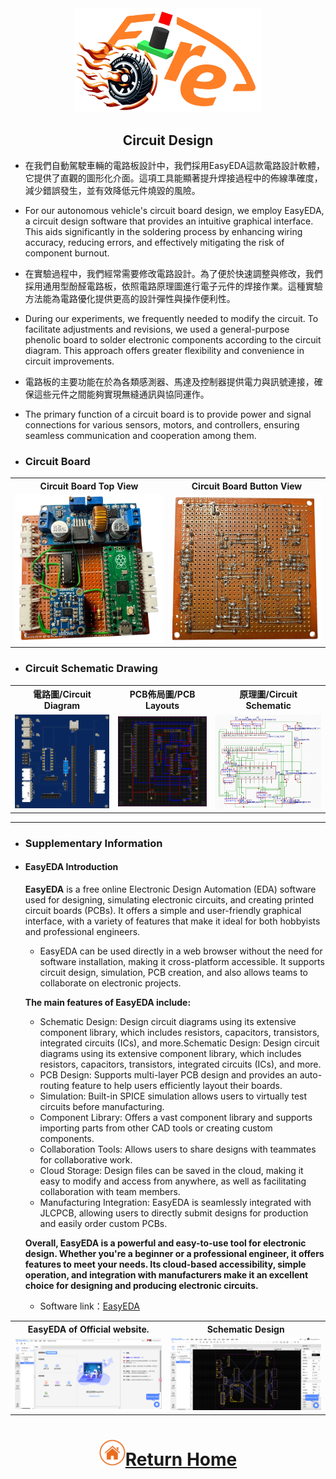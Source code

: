 <div align="center"><img src="../../other/img/logo.png" width="300" alt=" logo"></div>

 ## <div align="center"> Circuit Design </div>
  - 在我們自動駕駛車輛的電路板設計中，我們採用EasyEDA這款電路設計軟體，它提供了直觀的圖形化介面。這項工具能顯著提升焊接過程中的佈線準確度，減少錯誤發生，並有效降低元件燒毀的風險。
  - For our autonomous vehicle's circuit board design, we employ EasyEDA, a circuit design software that provides an intuitive graphical interface. This aids significantly in the soldering process by enhancing wiring accuracy, reducing errors, and effectively mitigating the risk of component burnout.
  - 在實驗過程中，我們經常需要修改電路設計。為了便於快速調整與修改，我們採用通用型酚醛電路板，依照電路原理圖進行電子元件的焊接作業。這種實驗方法能為電路優化提供更高的設計彈性與操作便利性。
  - During our experiments, we frequently needed to modify the circuit. To facilitate adjustments and revisions, we used a general-purpose phenolic board to solder electronic components according to the circuit diagram. This approach offers greater flexibility and convenience in circuit improvements.
  - 電路板的主要功能在於為各類感測器、馬達及控制器提供電力與訊號連接，確保這些元件之間能夠實現無縫通訊與協同運作。
  - The primary function of a circuit board is to provide power and signal connections for various sensors, motors, and controllers, ensuring seamless communication and cooperation among them.

 - ### Circuit Board
<div align="center">
<table>
  <tr align="center">
      <th> Circuit Board Top View</th><th>Circuit Board Button View</th>
  </tr>
  <tr align="center">
     <td> <img src="../Circuit_Design/img/circuitboardup.png" width="300" alt="circuit_up"> </td><td><img src="../Circuit_Design/img/circuitboardback.png" width="300"   alt="circuit_lower.jpg"></td>
  </tr>
</table>
</div>

- ### Circuit Schematic Drawing
<div align="center">
<table>
  <tr align="center">
      <th>電路圖/Circuit Diagram</th><th>PCB佈局圖/PCB Layouts</th><th>原理圖/Circuit Schematic</th>
  </tr>
  <tr align="center">
     <td><img src="./img/Circuit Diagram.png"  width="300"  alt="Circuit Diagram"></td>
     <td><img src="./img/PCB.png" width="295" alt="PCB Layouts"></td>
     <td><img src="./img/Circuit Schematic.png" width="335" alt="Circuit Schematic"></td>
  </tr>
</table>
</div>

 ***
- ### Supplementary Information
 
 - #### EasyEDA Introduction

    __EasyEDA__ is a free online Electronic Design Automation (EDA) software used for designing, simulating electronic circuits, and creating printed circuit boards (PCBs). It offers a simple and user-friendly graphical interface, with a variety of features that make it ideal for both hobbyists and professional engineers.
    - EasyEDA can be used directly in a web browser without the need for software installation, making it cross-platform accessible. It supports circuit design, simulation, PCB creation, and also allows teams to collaborate on electronic projects.

    __The main features of EasyEDA include:__
    - Schematic Design: Design circuit diagrams using its extensive component library, which includes resistors, capacitors, transistors, integrated circuits (ICs), and more.Schematic Design: Design circuit diagrams using its extensive component library, which includes resistors, capacitors, transistors, integrated circuits (ICs), and more.
    - PCB Design: Supports multi-layer PCB design and provides an auto-routing feature to help users efficiently layout their boards.
    - Simulation: Built-in SPICE simulation allows users to virtually test circuits before manufacturing.
    - Component Library: Offers a vast component library and supports importing parts from other CAD tools or creating custom components.
    - Collaboration Tools: Allows users to share designs with teammates for collaborative work.
    - Cloud Storage: Design files can be saved in the cloud, making it easy to modify and access from anywhere, as well as facilitating collaboration with team members.
    - Manufacturing Integration: EasyEDA is seamlessly integrated with JLCPCB, allowing users to directly submit designs for production and easily order custom PCBs.

    __Overall, EasyEDA is a powerful and easy-to-use tool for electronic design. Whether you're a beginner or a professional engineer, it offers features to meet your needs. Its cloud-based accessibility, simple operation, and integration with manufacturers make it an excellent choice for designing and producing electronic circuits.__

    - Software link：[EasyEDA](https://easyeda.com/)
 <div align=center>
    <table>
    <tr>
    <th>EasyEDA of Official website.</th>
    <th>Schematic Design</th>
    </tr><tr>
    <td><img src="./img/EasyEDA.png" width="400" alt="EasyEDA of Official website. "></td>
    <td><img src="./img/EasyEDA1.png" width="400" alt="Schematic Design"></td>
    </tr>
    </table>
    </div>

# <div align="center">![HOME](../../other/img/home.png)[Return Home](../../)</div>  